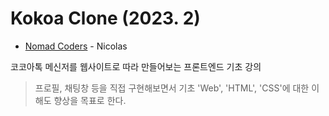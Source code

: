 # Kokoa Clone (2023. 2)

- [Nomad Coders](https://nomadcoders.co/) - Nicolas </br>

코코아톡 메신저를 웹사이트로 따라 만들어보는 프론트엔드 기초 강의

> 프로필, 채팅창 등을 직접 구현해보면서 기초 'Web', 'HTML', 'CSS'에 대한 이해도 향상을 목표로 한다.
